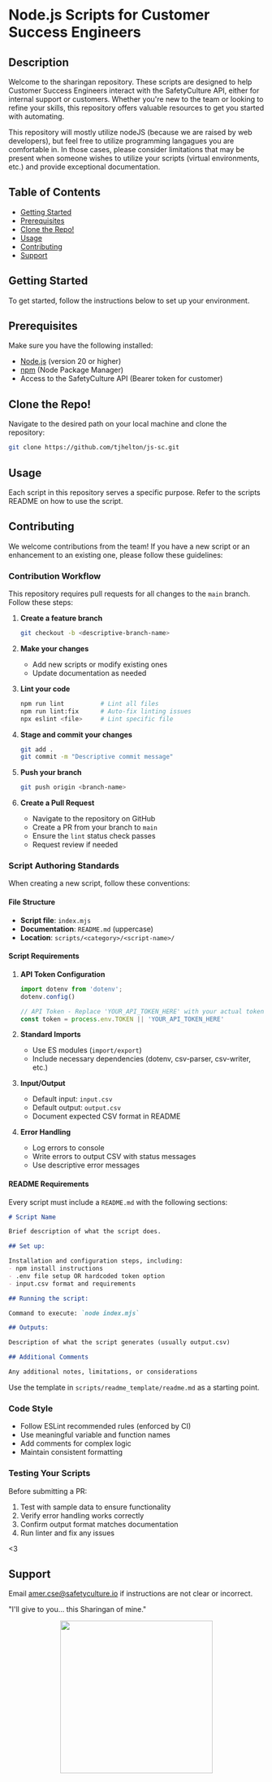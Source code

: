 # Node.js Scripts for Customer Success Engineers

## Description
Welcome to the sharingan repository. These scripts are designed to help Customer Success Engineers interact with the SafetyCulture API, either for internal support or customers. Whether you're new to the team or looking to refine your skills, this repository offers valuable resources to get you started with automating.

This repository will mostly utilize nodeJS (because we are raised by web developers), but feel free to utilize programming langagues you are comfortable in. In those cases, please consider limitations that may be present when someone wishes to utilize your scripts (virtual environments, etc.) and provide exceptional documentation.

## Table of Contents
- [Getting Started](#getting-started)
- [Prerequisites](#prerequisites)
- [Clone the Repo!](#clone-the-repo!)
- [Usage](#usage)
- [Contributing](#contributing)
- [Support](#support)

## Getting Started
To get started, follow the instructions below to set up your environment.

## Prerequisites
Make sure you have the following installed:
- [Node.js](https://nodejs.org/) (version 20 or higher)
- [npm](https://www.npmjs.com/) (Node Package Manager)
- Access to the SafetyCulture API (Bearer token for customer)

## Clone the Repo!
Navigate to the desired path on your local machine and clone the repository:
   ```bash
   git clone https://github.com/tjhelton/js-sc.git
   ```

## Usage
Each script in this repository serves a specific purpose. Refer to the scripts README on how to use the script.

## Contributing

We welcome contributions from the team! If you have a new script or an enhancement to an existing one, please follow these guidelines:

### Contribution Workflow

This repository requires pull requests for all changes to the `main` branch. Follow these steps:

1. **Create a feature branch**
   ```bash
   git checkout -b <descriptive-branch-name>
   ```

2. **Make your changes**
   - Add new scripts or modify existing ones
   - Update documentation as needed

3. **Lint your code**
   ```bash
   npm run lint          # Lint all files
   npm run lint:fix      # Auto-fix linting issues
   npx eslint <file>     # Lint specific file
   ```

4. **Stage and commit your changes**
   ```bash
   git add .
   git commit -m "Descriptive commit message"
   ```

5. **Push your branch**
   ```bash
   git push origin <branch-name>
   ```

6. **Create a Pull Request**
   - Navigate to the repository on GitHub
   - Create a PR from your branch to `main`
   - Ensure the `lint` status check passes
   - Request review if needed

### Script Authoring Standards

When creating a new script, follow these conventions:

#### File Structure
- **Script file**: `index.mjs`
- **Documentation**: `README.md` (uppercase)
- **Location**: `scripts/<category>/<script-name>/`

#### Script Requirements

1. **API Token Configuration**
   ```javascript
   import dotenv from 'dotenv';
   dotenv.config()

   // API Token - Replace 'YOUR_API_TOKEN_HERE' with your actual token, or use .env file with TOKEN variable
   const token = process.env.TOKEN || 'YOUR_API_TOKEN_HERE'
   ```

2. **Standard Imports**
   - Use ES modules (`import/export`)
   - Include necessary dependencies (dotenv, csv-parser, csv-writer, etc.)

3. **Input/Output**
   - Default input: `input.csv`
   - Default output: `output.csv`
   - Document expected CSV format in README

4. **Error Handling**
   - Log errors to console
   - Write errors to output CSV with status messages
   - Use descriptive error messages

#### README Requirements

Every script must include a `README.md` with the following sections:

```markdown
# Script Name

Brief description of what the script does.

## Set up:

Installation and configuration steps, including:
- npm install instructions
- .env file setup OR hardcoded token option
- input.csv format and requirements

## Running the script:

Command to execute: `node index.mjs`

## Outputs:

Description of what the script generates (usually output.csv)

## Additional Comments

Any additional notes, limitations, or considerations
```

Use the template in `scripts/readme_template/readme.md` as a starting point.

### Code Style

- Follow ESLint recommended rules (enforced by CI)
- Use meaningful variable and function names
- Add comments for complex logic
- Maintain consistent formatting

### Testing Your Scripts

Before submitting a PR:
1. Test with sample data to ensure functionality
2. Verify error handling works correctly
3. Confirm output format matches documentation
4. Run linter and fix any issues

<3

## Support
Email amer.cse@safetyculture.io if instructions are not clear or incorrect.

"I'll give to you... this Sharingan of mine."
<p align="center">
<img src="sbin/s.gif" height="300" width="300">
</p>